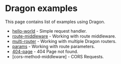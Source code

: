 # Dragon examples

This page contains list of examples using Dragon.

- [hello-world](hello-world) - Simple request handler.
- [route-middleware](route-middleware) - Working with route middleware.
- [multi-router](multi-router) - Working with multiple Dragon routers.
- [params](params) - Working with route parameters.
- [404-page](404-page) - 404 Page not found.
- [cors-method-middleware] - CORS Requests.

